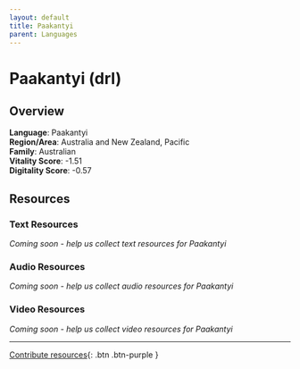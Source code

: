 ```yaml
---
layout: default
title: Paakantyi
parent: Languages
---
```


# Paakantyi (drl)

## Overview

**Language**: Paakantyi  
**Region/Area**: Australia and New Zealand, Pacific  
**Family**: Australian  
**Vitality Score**: -1.51  
**Digitality Score**: -0.57  

## Resources

### Text Resources
*Coming soon - help us collect text resources for Paakantyi*

### Audio Resources
*Coming soon - help us collect audio resources for Paakantyi*

### Video Resources
*Coming soon - help us collect video resources for Paakantyi*

---

[Contribute resources](https://fairtrain.github.io/){: .btn .btn-purple }

